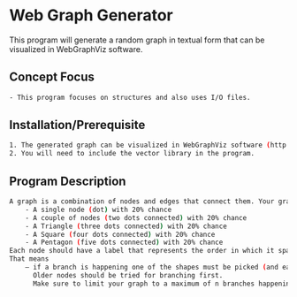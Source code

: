 # Web Graph Generator

This program will generate a random graph in textual form that can be visualized in WebGraphViz software.

## Concept Focus
```bash
- This program focuses on structures and also uses I/O files.
```
## Installation/Prerequisite

```bash
1. The generated graph can be visualized in WebGraphViz software (http://www.webgraphviz.com/)
2. You will need to include the vector library in the program.
```

## Program Description

```bash
A graph is a combination of nodes and edges that connect them. Your graph should start with one of the following shapes:
	- A single node (dot) with 20% chance
	- A couple of nodes (two dots connected) with 20% chance
	- A Triangle (three dots connected) with 20% chance
	- A Square (four dots connected) with 20% chance
	- A Pentagon (five dots connected) with 20% chance
Each node should have a label that represents the order in which it spawned and a 50% chance to produce a branch, which is an edge with one of these structures attached. 
That means
	– if a branch is happening one of the shapes must be picked (and each of them has 1/5 or 20% chance to occur) and attached to the node that produced it. 
	  Older nodes should be tried for branching first. 
	  Make sure to limit your graph to a maximum of n branches happening (for easier visualization)
```
